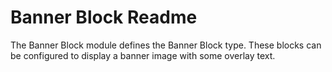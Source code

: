 Banner Block Readme
===================

The Banner Block module defines the Banner Block type. These blocks
can be configured to display a banner image with some overlay text.
